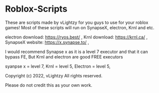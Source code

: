 # Roblox-Scripts

These are scripts made by vLightzy for you guys to use for your roblox games! Most of these scripts will run on SynapseX, electron, Krnl and etc. 

electron download: https://ryos.best/ , 
Krnl download: https://krnl.ca/ , 
SynapseX website: https://x.synapse.to/ , 

I would recommend Synapse x as it is a level 7 executor and that it can bypass FE, But Krnl and electron are good FREE executors 

syanpse x = level 7, 
Krnl = level 5, 
Electron =  level 5, 

Copyright (c) 2022, vLightzy
All rights reserved.

Please do not credit this as your own work. 
